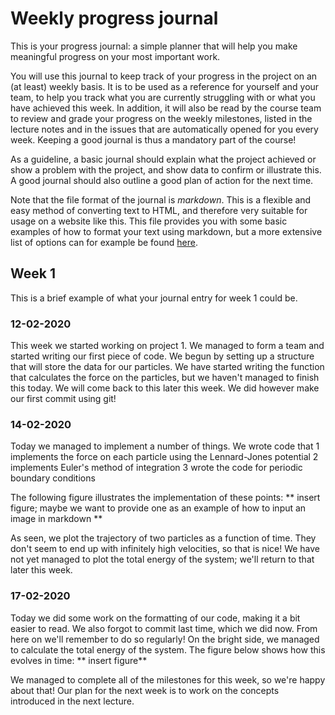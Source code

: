 # Weekly progress journal

This is your progress journal: a simple planner that will help you make meaningful progress on your most important work.

You will use this journal to keep track of your progress in the project on an (at least) weekly basis. 
It is to be used as a reference for yourself and your team, to help you track what you are currently struggling with or what you have achieved this week.
In addition, it will also be read by the course team to review and grade your progress on the weekly milestones, listed in the lecture notes 
and in the issues that are automatically opened for you every week. Keeping a good journal is thus a mandatory part of the course!

As a guideline, a basic journal should explain what the project achieved or show a problem with the project, and show data to confirm or illustrate this.
A good journal should also outline a good plan of action for the next time.

Note that the file format of the journal is *markdown*. This is a flexible and easy method of converting text to HTML, 
and therefore very suitable for usage on a website like this. This file provides you with some basic examples of how to format your text using markdown,
but a more extensive list of options can for example be found [here](https://github.com/adam-p/markdown-here/wiki/Markdown-Cheatsheet).

## Week 1
This is a brief example of what your journal entry for week 1 could be. 

### 12-02-2020
This week we started working on project 1. We managed to form a team and started writing our first piece of code. We begun by setting up 
a structure that will store the data for our particles.
We have started writing the function that calculates the force on the particles, but we haven't managed to finish this today. 
We will come back to this later this week.
We did however make our first commit using git!

### 14-02-2020
Today we managed to implement a number of things. We wrote code that
1  implements the force on each particle using the Lennard-Jones potential
2  implements Euler's method of integration
3  wrote the code for periodic boundary conditions

The following figure illustrates the implementation of these points:
** insert figure; maybe we want to provide one as an example of how to input an image in markdown **

As seen, we plot the trajectory of two particles as a function of time. They don't seem to end up with infinitely high velocities, so that is nice!
We have not yet managed to plot the total energy of the system; we'll return to that later this week.

### 17-02-2020
Today we did some work on the formatting of our code, making it a bit easier to read. We also forgot to commit last time, which we did now. 
From here on we'll remember to do so regularly! On the bright side, we managed to calculate the total energy of the system. The figure below shows how this evolves in time:
** insert figure**

We managed to complete all of the milestones for this week, so we're happy about that! 
Our plan for the next week is to work on the concepts introduced in the next lecture.